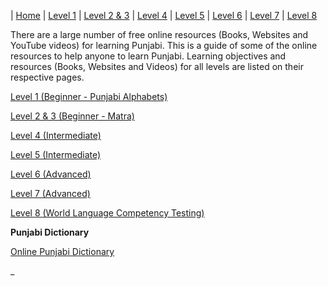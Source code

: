 | [Home](https://amardeep0.github.io/learnPunjabi/) | [Level 1](https://amardeep0.github.io/learnPunjabi/Level-1_Punjabi%20Alphabets/) | [Level 2 & 3](https://amardeep0.github.io/learnPunjabi/Level_2-3_Matra/) | [Level 4](https://amardeep0.github.io/learnPunjabi/Level-4_Intermediate/) | [Level 5](https://amardeep0.github.io/learnPunjabi/Level-5_intermediate/) | [Level 6](https://amardeep0.github.io/learnPunjabi/Level-6_Advanced/) | [Level 7](https://amardeep0.github.io/learnPunjabi/Level-7_Advanced/) | [Level 8](https://amardeep0.github.io/learnPunjabi/Level-8_WorldLanguageCompetencyTesting/)
 
There are a large number of free online resources (Books, Websites and YouTube videos) for learning Punjabi. This is a guide of some of the online resources to help anyone to learn Punjabi. Learning objectives and resources (Books, Websites and Videos) for all levels are listed on their respective pages.

[Level 1 (Beginner - Punjabi Alphabets)](https://amardeep0.github.io/learnPunjabi/Level-1_Punjabi%20Alphabets/)
 
[Level 2 & 3 (Beginner - Matra)](https://amardeep0.github.io/learnPunjabi/Level_2-3_Matra/)
 
[Level 4 (Intermediate)](https://amardeep0.github.io/learnPunjabi/Level-4_Intermediate/)
 
[Level 5 (Intermediate)](https://amardeep0.github.io/learnPunjabi/Level-5_intermediate/)
 
 [Level 6 (Advanced)](https://amardeep0.github.io/learnPunjabi/Level-6_Advanced/)
 
 [Level 7 (Advanced)](https://amardeep0.github.io/learnPunjabi/Level-7_Advanced/)
 
 [Level 8 (World Language Competency Testing)](https://amardeep0.github.io/learnPunjabi/Level-8_WorldLanguageCompetencyTesting/)
 
**Punjabi Dictionary**

[Online Punjabi Dictionary](http://dic.learnpunjabi.org/default.aspx)
 
 







_
 
 


